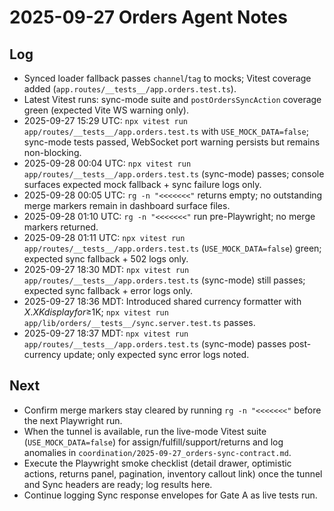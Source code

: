 # 2025-09-27 Orders Agent Notes

## Log
- Synced loader fallback passes `channel`/`tag` to mocks; Vitest coverage added (`app.routes/__tests__/app.orders.test.ts`).
- Latest Vitest runs: sync-mode suite and `postOrdersSyncAction` coverage green (expected Vite WS warning only).
- 2025-09-27 15:29 UTC: `npx vitest run app/routes/__tests__/app.orders.test.ts` with `USE_MOCK_DATA=false`; sync-mode tests passed, WebSocket port warning persists but remains non-blocking.
- 2025-09-28 00:04 UTC: `npx vitest run app/routes/__tests__/app.orders.test.ts` (sync-mode) passes; console surfaces expected mock fallback + sync failure logs only.
- 2025-09-28 00:05 UTC: `rg -n "<<<<<<<"` returns empty; no outstanding merge markers remain in dashboard surface files.
- 2025-09-28 01:10 UTC: `rg -n "<<<<<<<"` run pre-Playwright; no merge markers returned.
- 2025-09-28 01:11 UTC: `npx vitest run app/routes/__tests__/app.orders.test.ts` (`USE_MOCK_DATA=false`) green; expected sync fallback + 502 logs only.
- 2025-09-27 18:30 MDT: `npx vitest run app/routes/__tests__/app.orders.test.ts` (sync-mode) still passes; expected sync fallback + error logs only.
- 2025-09-27 18:36 MDT: Introduced shared currency formatter with $X.XK display for ≥$1K; `npx vitest run app/lib/orders/__tests__/sync.server.test.ts` passes.
- 2025-09-27 18:37 MDT: `npx vitest run app/routes/__tests__/app.orders.test.ts` (sync-mode) passes post-currency update; only expected sync error logs noted.

## Next
- Confirm merge markers stay cleared by running `rg -n "<<<<<<<"` before the next Playwright run.
- When the tunnel is available, run the live-mode Vitest suite (`USE_MOCK_DATA=false`) for assign/fulfill/support/returns and log anomalies in `coordination/2025-09-27_orders-sync-contract.md`.
- Execute the Playwright smoke checklist (detail drawer, optimistic actions, returns panel, pagination, inventory callout link) once the tunnel and Sync headers are ready; log results here.
- Continue logging Sync response envelopes for Gate A as live tests run.

